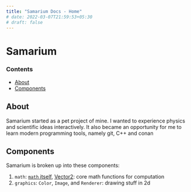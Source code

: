 ```yaml
---
title: "Samarium Docs - Home"
# date: 2022-03-07T21:59:53+05:30
# draft: false
---
```


# Samarium

### Contents

- [About](#about)
- [Components](#components)

## About

<script src="https://asciinema.org/a/14.js" id="asciicast-14" async></script>

Samarium started as a pet project of mine. I wanted to experience physics and scientific ideas interactively. It also became an opportunity for me to learn modern programming tools, namely git, C++ and conan

## Components

Samarium is broken up into these components:

1. `math`: [`math` itself](math.md), [Vector2](Vector2.md): core math functions for computation
2. `graphics`: `Color`, `Image`, and `Renderer`: drawing stuff in 2d
